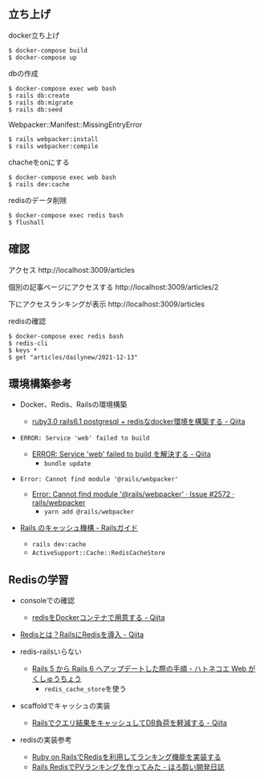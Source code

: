 ## 立ち上げ
docker立ち上げ
```
$ docker-compose build
$ docker-compose up
```

dbの作成
```
$ docker-compose exec web bash
$ rails db:create
$ rails db:migrate
$ rails db:seed
```

Webpacker::Manifest::MissingEntryError
```
$ rails webpacker:install
$ rails webpacker:compile
```

chacheをonにする
```
$ docker-compose exec web bash
$ rails dev:cache
```

redisのデータ削除
```
$ docker-compose exec redis bash
$ flushall
```

## 確認
アクセス
http://localhost:3009/articles

個別の記事ページにアクセスする
http://localhost:3009/articles/2

下にアクセスランキングが表示
http://localhost:3009/articles

redisの確認
```
$ docker-compose exec redis bash
$ redis-cli
$ keys *
$ get "articles/dailynew/2021-12-13"
```

## 環境構築参考
- Docker、Redis、Railsの環境構築
	- [ruby3\.0 rails6\.1 postgresql \+ redisなdocker環境を構築する \- Qiita](https://qiita.com/mk_0409/items/069e05ed1b00ab7d4a94)

- `ERROR: Service 'web' failed to build`
	- [ERROR: Service 'web' failed to build を解決する \- Qiita](https://qiita.com/j1403239/items/baa989113c6992105115)
		- `bundle update`

- `Error: Cannot find module '@rails/webpacker'`
	- [Error: Cannot find module '@rails/webpacker' · Issue \#2572 · rails/webpacker](https://github.com/rails/webpacker/issues/2572)
		- `yarn add @rails/webpacker`

- [Rails のキャッシュ機構 \- Railsガイド](https://railsguides.jp/caching_with_rails.html#development%E7%92%B0%E5%A2%83%E3%81%AE%E3%82%AD%E3%83%A3%E3%83%83%E3%82%B7%E3%83%A5)
	- `rails dev:cache`
	- `ActiveSupport::Cache::RedisCacheStore`

## Redisの学習
- consoleでの確認
	- [redisをDockerコンテナで用意する \- Qiita](https://qiita.com/iyuichi/items/3a6f748cf1069205ba46)

- [Redisとは？RailsにRedisを導入 \- Qiita](https://qiita.com/hirotakasasaki/items/9819a4e6e1f33f99213c)

- redis-railsいらない
	- [Rails 5 から Rails 6 へアップデートした際の手順 \- ハトネコエ Web がくしゅうちょう](https://nekonenene.hatenablog.com/entry/update-from-rails5-to-rails6)
		- `redis_cache_store`を使う

- scaffoldでキャッシュの実装
	- [Railsでクエリ結果をキャッシュしてDB負荷を軽減する \- Qiita](https://qiita.com/yamashun/items/bf9a3d29de749cf18f2e)

- redisの実装参考
	- [Ruby on RailsでRedisを利用してランキング機能を実装する](https://programming-beginner-zeroichi.jp/articles/77)
	- [Rails RedisでPVランキングを作ってみた \- ほろ酔い開発日誌](https://blog.seishin55.com/entry/2016/05/02/214513)

